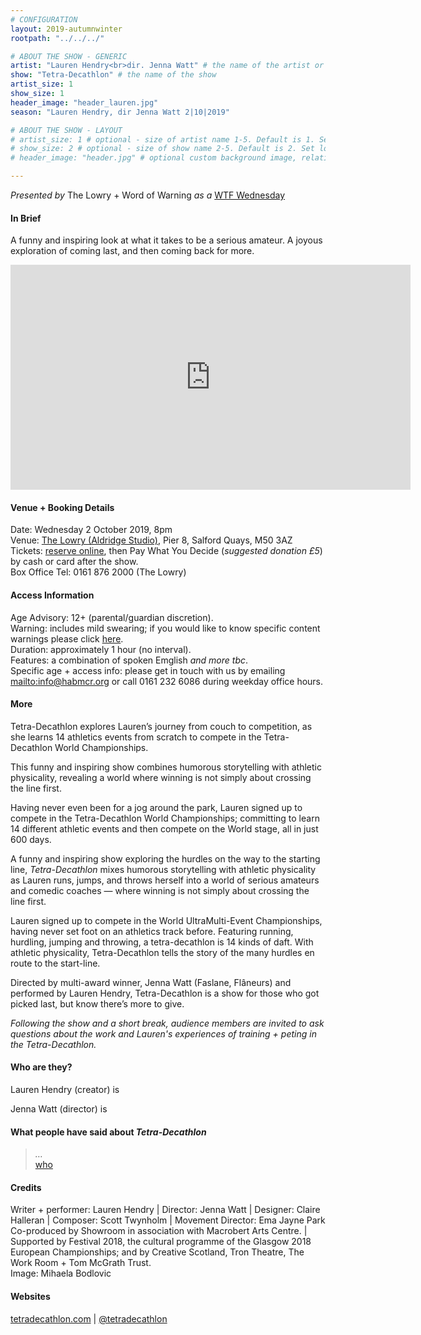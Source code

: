 ```yaml
---
# CONFIGURATION
layout: 2019-autumnwinter
rootpath: "../../../"

# ABOUT THE SHOW - GENERIC
artist: "Lauren Hendry<br>dir. Jenna Watt" # the name of the artist or company
show: "Tetra-Decathlon" # the name of the show
artist_size: 1
show_size: 1
header_image: "header_lauren.jpg"   
season: "Lauren Hendry, dir Jenna Watt 2|10|2019"

# ABOUT THE SHOW - LAYOUT
# artist_size: 1 # optional - size of artist name 1-5. Default is 1. Set longer names to lower values
# show_size: 2 # optional - size of show name 2-5. Default is 2. Set longer names to lower values
# header_image: "header.jpg" # optional custom background image, relative to current page

---
```

*Presented by* The Lowry + Word of Warning *as a* <a href="http://thelowry.com/about-us/festivals-projects/take-a-risk/wtf-wednesday" target="_blank">WTF Wednesday</a>
         
#### In Brief      
A funny and inspiring look at what it takes to be a serious amateur. A joyous exploration of coming last, and then coming back for more.    
           
<iframe src="http://player.vimeo.com/video/273654021" width="640" height="360" frameborder="0" allowfullscreen></iframe>           
           
#### Venue + Booking Details           
Date: Wednesday 2 October 2019, 8pm        
Venue: <a href="http://thelowry.com/visit-lowry/how-to-get-here" target="_blank">The Lowry (Aldridge Studio)</a>, Pier 8, Salford Quays, M50 3AZ         
Tickets: <a href="http://thelowry.com/whats-on/lauren-hendry-tetra-decathlon" target="_blank">reserve online</a>, then Pay What You Decide (*suggested donation £5*) by cash or card after the show.          
Box Office Tel: 0161 876 2000 (The Lowry)          
          
#### Access Information        
Age Advisory: 12+ (parental/guardian discretion).<br>Warning: includes mild swearing; if you would like to know specific content warnings please click [here](/warnings).<br>Duration: approximately 1 hour (no interval).<br>Features: a combination of spoken Emglish *and more tbc*.<br>Specific age + access info: please get in touch with us by emailing <mailto:info@habmcr.org> or call 0161 232 6086 during weekday office hours.        
             
#### More         
Tetra-Decathlon explores Lauren’s journey from couch to competition, as she learns 14 athletics events from scratch to compete in the Tetra-Decathlon World Championships.

This funny and inspiring show combines humorous storytelling with athletic physicality, revealing a world where winning is not simply about crossing the line first.



Having never even been for a jog around the park, Lauren signed up to compete in the Tetra-Decathlon World Championships; committing to learn 14 different athletic events and then compete on the World stage, all in just 600 days.          
        
A funny and inspiring show exploring the hurdles on the way to the starting line, *Tetra-Decathlon* mixes humorous storytelling with athletic physicality as Lauren runs, jumps, and throws herself into a world of serious amateurs and comedic coaches — where winning is not simply about crossing the line first.       

Lauren signed up to compete in the World UltraMulti-Event Championships, having never set foot on an athletics track before. Featuring running, hurdling, jumping and throwing, a tetra-decathlon is 14 kinds of daft. With athletic physicality, Tetra-Decathlon tells the story of the many hurdles en route to the start-line.

Directed by multi-award winner, Jenna Watt (Faslane, Flâneurs) and performed by Lauren Hendry, Tetra-Decathlon is a show for those who got picked last, but know there’s more to give.
 


*Following the show and a short break, audience members are invited to ask questions about the work and Lauren's experiences of training + peting in the Tetra-Decathlon.*        
           
#### Who are they?        
Lauren Hendry (creator) is         
           
Jenna Watt (director) is          
         
#### What people have said about *Tetra-Decathlon*         
>*…*<br><a href="http://" target="_blank">who</a>        
        
#### Credits          
Writer + performer: Lauren Hendry | Director: Jenna Watt | Designer: Claire Halleran | Composer: Scott Twynholm | Movement Director: Ema Jayne Park<br>Co-produced by Showroom in association with Macrobert Arts Centre. | Supported by Festival 2018, the cultural programme of the Glasgow 2018 European Championships; and by Creative Scotland, Tron Theatre, The Work Room + Tom McGrath Trust.<br>Image: Mihaela Bodlovic        
         
#### Websites          
<a href="http://tetradecathlon.com" target="_blank">tetradecathlon.com</a> | <a href="http://twitter.com/tetradecathlon" target="_blank">@tetradecathlon</a>
